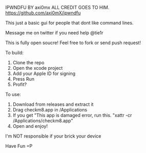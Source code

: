 IPWNDFU BY axi0mx ALL CREDIT GOES TO HIM. https://github.com/axi0mX/ipwndfu

This just a basic gui for people that dont like command lines.

Message me on twitter if you need help @tie1r

This is fully open soucre!
Feel free to fork or send push request!

To build:
1. Clone the repo
2. Open the xcode project
3. Add your Apple ID for signing
4. Press Run
5. Profit?

To use:
1. Download from releases and extract it
2. Drag checkm8.app in /Applications
3. If you get "This app is damaged error, run this. "xattr -cr /Applications/checkm8.app"
4. Open and enjoy!

I'm NOT responsible if your brick your device

Have Fun =P
